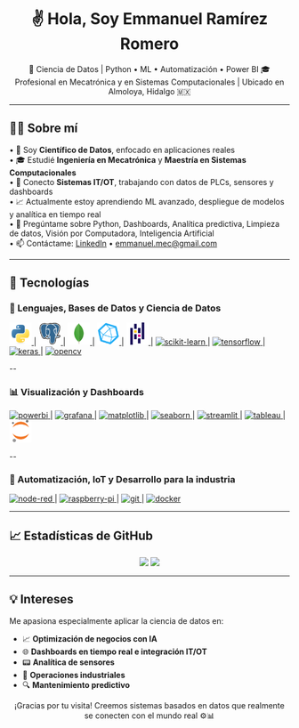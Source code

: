 <h1 align="center">✌️ Hola, Soy Emmanuel Ramírez Romero</h1>

<p align="center">
  🚀 Ciencia de Datos | Python • ML • Automatización • Power BI  
  🎓 Profesional en Mecatrónica y en Sistemas Computacionales | Ubicado en Almoloya, Hidalgo 🇲🇽
</p>

---

## 🧑‍💻 Sobre mí

• 🚀 Soy **Científico de Datos**, enfocado en aplicaciones reales  
• 🎓 Estudié **Ingeniería en Mecatrónica** y **Maestría en Sistemas Computacionales**  
• 🤖 Conecto **Sistemas IT/OT**, trabajando con datos de PLCs, sensores y dashboards  
• 📈 Actualmente estoy aprendiendo ML avanzado, despliegue de modelos y analítica en tiempo real  
• 💬 Pregúntame sobre Python, Dashboards, Analítica predictiva, Limpieza de datos, Visión por Computadora, Inteligencia Artificial  
• 📫 Contáctame: [LinkedIn](https://linkedin.com/in/emmanuel-data-science) • emmanuel.mec@gmail.com  

---

## 🧰 Tecnologías

### 🧠 Lenguajes, Bases de Datos y Ciencia de Datos
<p align="left">
  <a href="https://www.python.org" target="_blank" rel="noreferrer">
    <img src="https://raw.githubusercontent.com/devicons/devicon/master/icons/python/python-original.svg" alt="python" width="40" height="40"/>
  </a> |
  <a href="https://www.postgresql.org/" target="_blank" rel="noreferrer">
    <img src="https://raw.githubusercontent.com/devicons/devicon/master/icons/postgresql/postgresql-original.svg" alt="postgresql" width="40" height="40"/>
  </a> |
  <a href="https://www.mongodb.com/" target="_blank" rel="noreferrer">
    <img src="https://raw.githubusercontent.com/devicons/devicon/master/icons/mongodb/mongodb-original.svg" alt="mongodb" width="40" height="40"/>
  </a> |
  <a href="assets/icons/influxdb.svg" target="_blank" rel="noreferrer">
    <img src="assets/icons/influxdb.svg" alt="influxdb" width="40" height="40"/>
  </a> |
  <a href="https://pandas.pydata.org/" target="_blank" rel="noreferrer">
    <img src="https://raw.githubusercontent.com/devicons/devicon/2ae2a900d2f041da66e950e4d48052658d850630/icons/pandas/pandas-original.svg" alt="pandas" width="40" height="40"/>
  </a> |
  <a href="https://scikit-learn.org/" target="_blank" rel="noreferrer">
    <img src="https://upload.wikimedia.org/wikipedia/commons/0/05/Scikit_learn_logo_small.svg" alt="scikit-learn" width="40" height="40"/>
  </a> |
  <a href="https://www.tensorflow.org" target="_blank" rel="noreferrer">
    <img src="https://www.vectorlogo.zone/logos/tensorflow/tensorflow-icon.svg" alt="tensorflow" width="40" height="40"/>
  </a> |
  <a href="https://keras.io/" target="_blank" rel="noreferrer">
    <img src="https://keras.io/img/logo-small.png" alt="keras" width="60" height="40"/>
  </a> |
  <a href="https://opencv.org/" target="_blank" rel="noreferrer">
    <img src="https://www.vectorlogo.zone/logos/opencv/opencv-icon.svg" alt="opencv" width="40" height="40"/>
  </a>
</p>

--

### 📊 Visualización y Dashboards
<p align="left">
  <a href="https://powerbi.microsoft.com/" target="_blank" rel="noreferrer">
    <img src="https://www.vectorlogo.zone/logos/microsoft_powerbi/microsoft_powerbi-icon.svg" alt="powerbi" width="40" height="40"/>
  </a> |
  <a href="https://grafana.com/" target="_blank" rel="noreferrer">
    <img src="https://www.vectorlogo.zone/logos/grafana/grafana-icon.svg" alt="grafana" width="40" height="40"/>
  </a> |
  <a href="https://matplotlib.org/" target="_blank" rel="noreferrer">
    <img src="https://matplotlib.org/_static/logo2.svg" alt="matplotlib" width="60" height="60"/>
  </a> |
  <a href="https://seaborn.pydata.org/" target="_blank" rel="noreferrer">
    <img src="https://seaborn.pydata.org/_images/logo-mark-lightbg.svg" alt="seaborn" width="60" height="60"/>
  </a> |
  <a href="https://streamlit.io/" target="_blank" rel="noreferrer">
    <img src="https://docs.streamlit.io/logo.svg" alt="streamlit" width="40" height="40"/>
  </a> |
  <a href="https://www.tableau.com/" target="_blank" rel="noreferrer">
    <img src="https://upload.wikimedia.org/wikipedia/commons/4/4b/Tableau_Logo.png" alt="tableau" width="60" height="60"/>
  </a> |
  <a href="https://jupyter.org/" target="_blank" rel="noreferrer">
    <img src="https://raw.githubusercontent.com/devicons/devicon/master/icons/jupyter/jupyter-original.svg" alt="jupyter" width="40" height="40"/>
  </a>
</p>

--

### 🔌 Automatización, IoT y Desarrollo para la industria
<p align="left">
<a href="https://nodered.org/" target="_blank" rel="noreferrer">
  <img src="assets/icons/node-red.svg" alt="node-red" width="40" height="40"/>
</a> |
  <a href="https://www.raspberrypi.com/" target="_blank" rel="noreferrer">
    <img src="https://www.vectorlogo.zone/logos/raspberrypi/raspberrypi-icon.svg" alt="raspberry-pi" width="40" height="40"/>
  </a> |
  <a href="https://git-scm.com/" target="_blank" rel="noreferrer">
    <img src="https://www.vectorlogo.zone/logos/git-scm/git-scm-icon.svg" alt="git" width="40" height="40"/>
  </a> |
  <a href="https://www.docker.com/" target="_blank" rel="noreferrer">
    <img src="https://www.vectorlogo.zone/logos/docker/docker-icon.svg" alt="docker" width="40" height="40"/>
  </a>
</p>

---

## 📈 Estadísticas de GitHub

<p align="center">
  <img src="https://github-readme-stats.vercel.app/api?username=EmmanuelRR-data-science&show_icons=true&theme=dark" width="47%" />
  <img src="https://github-readme-stats.vercel.app/api/top-langs/?username=EmmanuelRR-data-science&layout=compact&theme=dark" width="47%" />
</p>

---

## 💡 Intereses

Me apasiona especialmente aplicar la ciencia de datos en:

- 📈 **Optimización de negocios con IA**
- 🌐 **Dashboards en tiempo real e integración IT/OT**
- 📟 **Analítica de sensores**
- 🔧 **Operaciones industriales**
- 🔍 **Mantenimiento predictivo**

<p align="center">
¡Gracias por tu visita! Creemos sistemas basados en datos que realmente se conecten con el mundo real ⚙️📊
</p>
